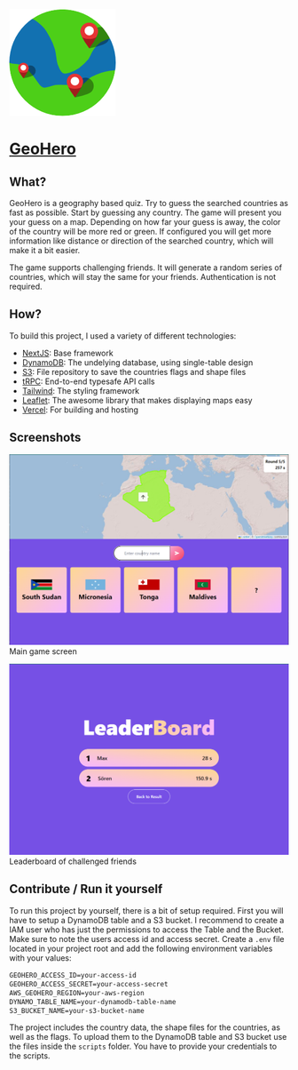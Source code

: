 ![Logo](public/logo_small.png)

# [GeoHero](https://geohero.soerenchrist.de)

## What?
GeoHero is a geography based quiz. Try to guess the searched countries as fast as possible. Start by guessing any country. The game will present you your guess on a map. Depending on how far your guess is away, the color of the country will be more red or green. If configured you will get more information like distance or direction of the searched country, which will make it a bit easier.

The game supports challenging friends. It will generate a random series of countries, which will stay the same for your friends. Authentication is not required.

## How?
To build this project, I used a variety of different technologies:
- [NextJS](https://nextjs.org/): Base framework
- [DynamoDB](https://aws.amazon.com/de/dynamodb/): The undelying database, using single-table design 
- [S3](https://aws.amazon.com/de/s3/): File repository to save the countries flags and shape files
- [tRPC](https://trpc.io/): End-to-end typesafe API calls
- [Tailwind](https://tailwindcss.com/): The styling framework
- [Leaflet](https://leafletjs.com/): The awesome library that makes displaying maps easy
- [Vercel](https://vercel.com): For building and hosting

## Screenshots
![Main Game Screen](screenshots/game.png) \
Main game screen

![Feed](screenshots/leaderboard.png) \
Leaderboard of challenged friends

## Contribute / Run it yourself

To run this project by yourself, there is a bit of setup required. 
First you will have to setup a DynamoDB table and a S3 bucket. I recommend to create a IAM user who has just the permissions to access the Table and the Bucket. \
Make sure to note the users access id and access secret. Create a `.env` file located in your project root and add the following environment variables with your values:

```
GEOHERO_ACCESS_ID=your-access-id
GEOHERO_ACCESS_SECRET=your-access-secret
AWS_GEOHERO_REGION=your-aws-region
DYNAMO_TABLE_NAME=your-dynamodb-table-name
S3_BUCKET_NAME=your-s3-bucket-name
```

The project includes the country data, the shape files for the countries, as well as the flags. To upload them to the DynamoDB table and S3 bucket use the files inside the `scripts` folder.
You have to provide your credentials to the scripts.
